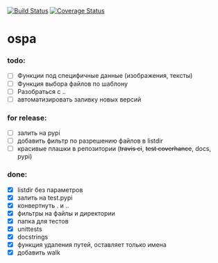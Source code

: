 [![Build Status](https://travis-ci.org/Kwentar/ospa.svg?branch=master)](https://travis-ci.org/Kwentar/ospa) [![Coverage Status](https://coveralls.io/repos/github/Kwentar/ospa/badge.svg?branch=master)](https://coveralls.io/github/Kwentar/ospa?branch=master)
# ospa

 ### todo:
- [ ] Функции под специфичные данные (изображения, тексты)
- [ ] Функция выбора файлов по шаблону
- [ ] Разобраться с ..
- [ ] автоматизировать заливку новых версий

### for release:
- [ ] залить на pypi
- [ ] добавить фильтр по разрешению файлов в listdir
- [ ] красивые плашки в репозитории (~~travis ci~~, ~~test coverhance~~, docs, pypi)

### done:
- [x] listdir без параметров
- [x] залить на test.pypi
- [x] конвертнуть . и ..
- [x] фильтры на файлы и директории
- [x] папка для тестов
- [x] unittests
- [x] docstrings
- [x] функция удаления путей, оставляет только имена
- [x] добавить walk
